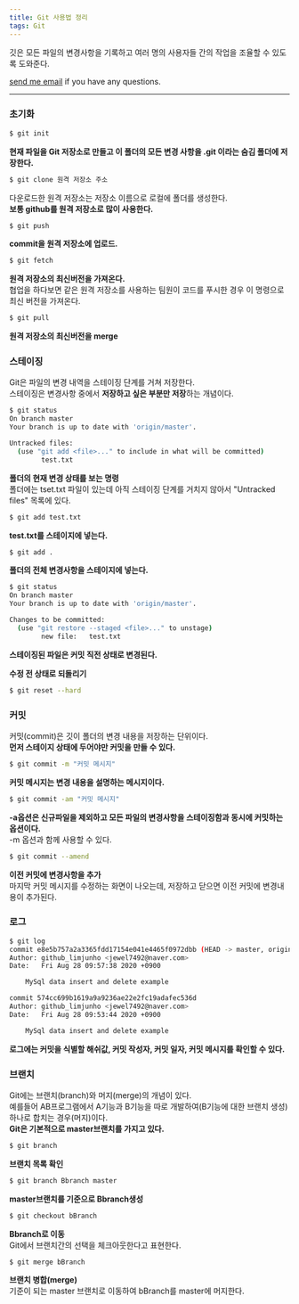 ```yaml
---
title: Git 사용법 정리
tags: Git
---
```


깃은 모든 파일의 변경사항을 기록하고 여러 명의 사용자들 간의 작업을 조율할 수 있도록 도와준다.  

[send me email](mailto:jewel7492@gmail.com) if you have any questions.

<!--more-->

---

### 초기화  

```bash
$ git init
```
**현재 파일을 Git 저장소로 만들고 이 폴더의 모든 변경 사항을 .git 이라는 숨김 폴더에 저장한다.**  

```bash
$ git clone 원격 저장소 주소
```
다운로드한 원격 저장소는 저장소 이름으로 로컬에 폴더를 생성한다.  
**보통 github를 원격 저장소로 많이 사용한다.**  

```bash
$ git push
```
**commit을 원격 저장소에 업로드.**  

```bash
$ git fetch
```
**원격 저장소의 최신버전을 가져온다.**  
협업을 하다보면 같은 원격 저장소를 사용하는 팀원이 코드를 푸시한 경우 이 명령으로 최신 버전을 가져온다.  

```bash
$ git pull
```
**원격 저장소의 최신버전을 merge**


### 스테이징  

Git은 파일의 변경 내역을 스테이징 단계를 거쳐 저장한다.  
스테이징은 변경사항 중에서 **저장하고 싶은 부분만 저장**하는 개념이다.  

```bash
$ git status
On branch master
Your branch is up to date with 'origin/master'.

Untracked files:
  (use "git add <file>..." to include in what will be committed)
        test.txt
```
**폴더의 현재 변경 상태를 보는 명령**  
폴더에는 tset.txt 파일이 있는데 아직 스테이징 단계를 거치지 않아서 "Untracked files" 목록에 있다.  

```bash
$ git add test.txt
```
**test.txt를 스테이지에 넣는다.**  

```bash
$ git add .
```
**폴더의 전체 변경사항을 스테이지에 넣는다.**  

```bash
$ git status
On branch master
Your branch is up to date with 'origin/master'.

Changes to be committed:
  (use "git restore --staged <file>..." to unstage)
        new file:   test.txt
```
**스테이징된 파일은 커밋 직전 상태로 변경된다.**  

**수정 전 상태로 되돌리기**
```bash
$ git reset --hard
```

### 커밋  

커밋(commit)은 깃이 폴더의 변경 내용을 저장하는 단위이다.  
**먼저 스테이지 상태에 두어야만 커밋을 만들 수 있다.**  

```bash
$ git commit -m "커밋 메시지"
```
**커밋 메시지는 변경 내용을 설명하는 메시지이다.**  

```bash
$ git commit -am "커밋 메시지"
```
**-a옵션은 신규파일을 제외하고 모든 파일의 변경사항을 스테이징함과 동시에 커밋하는 옵션이다.**  
-m 옵션과 함께 사용할 수 있다.  

```bash
$ git commit --amend
```
**이전 커밋에 변경사항을 추가**  
마지막 커밋 메시지를 수정하는 화면이 나오는데, 저장하고 닫으면 이전 커밋에 변경내용이 추가된다.  

### 로그  

```bash
$ git log
commit e8e5b757a2a3365fdd17154e041e4465f0972dbb (HEAD -> master, origin/master, origin/HEAD)
Author: github_limjunho <jewel7492@naver.com>
Date:   Fri Aug 28 09:57:38 2020 +0900

    MySql data insert and delete example

commit 574cc699b1619a9a9236ae22e2fc19adafec536d
Author: github_limjunho <jewel7492@naver.com>
Date:   Fri Aug 28 09:53:44 2020 +0900

    MySql data insert and delete example
```
**로그에는 커밋을 식별할 해쉬값, 커밋 작성자, 커밋 일자, 커밋 메시지를 확인할 수 있다.**  

### 브랜치  

Git에는 브랜치(branch)와 머지(merge)의 개념이 있다.  
예를들어 AB프로그램에서 A기능과 B기능을 따로 개발하여(B기능에 대한 브랜치 생성) 하나로 합치는 경우(머지)이다.  
**Git은 기본적으로 master브랜치를 가지고 있다.**  

```bash
$ git branch
```
**브랜치 목록 확인**  

```bash
$ git branch Bbranch master
```
**master브랜치를 기준으로 Bbranch생성**  

```bash
$ git checkout bBranch
```
**Bbranch로 이동**  
Git에서 브랜치간의 선택을 체크아웃한다고 표현한다.  

```bash
$ git merge bBranch
```
**브랜치 병합(merge)**  
기준이 되는 master 브랜치로 이동하여 bBranch를 master에 머지한다.  